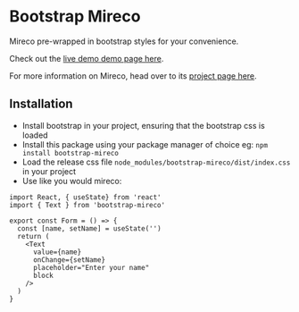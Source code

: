 # Bootstrap Mireco

Mireco pre-wrapped in bootstrap styles for your convenience.

Check out the [live demo demo page here][1].

For more information on Mireco, head over to its [project page here][2].

## Installation

- Install bootstrap in your project, ensuring that the bootstrap css is loaded
- Install this package using your package manager of choice eg: `npm install bootstrap-mireco`
- Load the release css file `node_modules/bootstrap-mireco/dist/index.css` in your project
- Use like you would mireco:

```
import React, { useState} from 'react'
import { Text } from 'bootstrap-mireco'

export const Form = () => {
  const [name, setName] = useState('')
  return (
    <Text
      value={name}
      onChange={setName}
      placeholder="Enter your name"
      block
    />
  )
}
```

[1]: https://bor3ham.github.io/bootstrap-mireco/
[2]: https://github.com/bor3ham/mireco/
